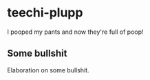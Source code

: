 # teechi-plupp

I pooped my pants and now they're full of poop!

## Some bullshit

Elaboration on some bullshit.
